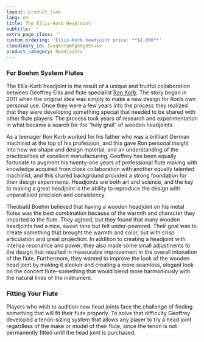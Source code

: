 ```yaml
---
layout: product_line
lang: en
title: The Ellis-Korb Headjoint
subtitle: ''
extra_page_class: ''
custom_ordering: 'Ellis-Korb headjoint price: **$1,000**'
cloudinary_id: fvxqknrqmhg58g855vkv
product_category: headjoints
---
```


### For Boehm System Flutes

The Ellis-Korb headjoint is the result of a unique and fruitful collaboration between Geoffrey Ellis and flute specialist [Ron Korb](http://www.ronkorb.com). The story began in 2011 when the original idea was simply to make a new design for Ron’s own personal use.  Once they were a few years into the process they realized that they were developing something special that needed to be shared with other flute players.  The process took years of research and experimentation in what became a search for the “holy grail” of wooden headjoints.  

As a teenager Ron Korb worked for his father who was a brilliant German machinist at the top of his profession, and this gave Ron personal insight into how we shape and design material, and an understanding of the practicalities of excellent manufacturing.   Geoffrey has been equally fortunate to augment his twenty-one years of professional flute making with knowledge acquired from close collaboration with another equally talented machinist, and this shared background provided a strong foundation for their design experiments.  Headjoints are both art and science, and the key to making a great headjoint is the ability to reproduce the design with unparalleled precision and consistency.

Theobald Boehm believed that having a wooden headjoint on his metal flutes was the best combination because of the warmth and character they imparted to the flute.  They agreed, but they found that many wooden headjoints had a nice, sweet tone but felt under-powered.  Their goal was to create something that brought the warmth and color, but with crisp articulation and great projection.  In addition to creating a headjoint with intense resonance and power, they also made some small adjustments to the design that resulted in measurable improvement in the overall intonation of the flute.  Furthermore, they wanted to improve the look of the wooden head joint by making it sleeker and creating a more seamless,  elegant look on the concert flute–something that would blend more harmoniously with the natural lines of the instrument.

### Fitting Your Flute

Players who wish to audition new head joints face the challenge of finding something that will fit their flute properly.  To solve that difficulty Geoffrey developed a tenon-sizing system that allows any player to try a head joint regardless of the make or model of their flute, since the tenon is not permanently fitted until the head joint is purchased.

